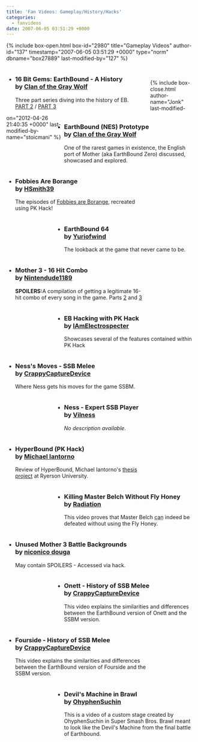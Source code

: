 ```yaml
---
title: 'Fan Videos: Gameplay/History/Hacks'
categories:
  - fanvideos
date: 2007-06-05 03:51:29 +0000
---
```

{% include box-open.html box-id="2980" title="Gameplay Videos" author-id="137" timestamp="2007-06-05 03:51:29 +0000" type="norm" dbname="box27889" last-modified-by="127" %}
<ul class="pics">
<div style="float: left; padding: 0px 10px 0px 0px; width: 350px; "><li>
		<youtube vid="zvyb_oNybOI" height="250" width="300" />
		<h3>16 Bit Gems: EarthBound - A History<br />
by <a href="http://www.youtube.com/user/ClanOfTheGrayWolf">Clan of the Gray Wolf</a></h3>
		<p>Three part series diving into the history of EB. <br /> <a href="http://www.youtube.com/watch?v=nHKnwAihIro">PART 2</a>  /  <a href="http://www.youtube.com/watch?v=Enx7nXRHcJw">PART 3</a> </p>
	</li></div>
<div style="float: right; width: 350px;"><li>
		<youtube vid="HOqnD5WyQ5c" height="250" width="300" />
		<h3>EarthBound (NES) Prototype<br />
by <a href="http://www.youtube.com/user/ClanOfTheGrayWolf">Clan of the Gray Wolf</a></h3>
		<p>One of the rarest games in existence, the English port of Mother (aka EarthBound Zero) discussed, showcased and explored. </p>
	</li></div>		
<div style="float: left; padding: 0px 10px 0px 0px; width: 350px;"><li>
		<youtube vid="gMH472Q1WsQ" height="250" width="300" />
		<h3>Fobbies Are Borange<br />
by <a href="http://www.youtube.com/user/HSmith39">HSmith39</a></h3>
		<p>The episodes of <a href="http://fobbiesareborange.com">Fobbies are Borange</a>, recreated using PK Hack!</p>
	</li></div>
<div style="float: right; width: 350px;"><li>
		<youtube vid="4ZEyLZ9bWKY" height="250" width="300" />
		<h3>EarthBound 64<br />
by <a href="http://www.youtube.com/user/Yuriofwind">Yuriofwind</a></h3>
		<p>The lookback at the game that never came to be.</p>
	</li></div>	
<div style="float: left; padding: 0px 10px 0px 0px; width: 350px;"><li>
		<youtube vid="Lr18n8BrD8Y" height="250" width="300" />
		<h3>Mother 3 - 16 Hit Combo <br />
by <a href="http://www.youtube.com/user/Nintendude1189">Nintendude1189</a></h3>
		<p><b>SPOILERS:</b>A compilation of getting a legitimate 16-hit combo of every song in the game. Parts <a href="http://www.youtube.com/watch?v=rtae1ibr1fw">2</a> and <a href="http://www.youtube.com/watch?v=nSt-BRc6yns">3</a></p>
	</li></div>
<div style="float: right; width: 350px;"><li>
		<youtube vid="Jd8g_d_rIDA" height="250" width="300" />
		<h3>EB Hacking with PK Hack<br />
by <a href="http://www.youtube.com/user/IAmElectrospecter">IAmElectrospecter</a></h3>
		<p>Showcases several of the features contained within PK Hack</p>
	</li></div>	
<div style="float: left; width: 350px;"><li>
		<youtube vid="WP7DqAC7Ne0" height="250" width="300" />
		<h3>Ness's Moves - SSB Melee <br />
by <a href="http://www.youtube.com/user/CrappyCaptureDevice">CrappyCaptureDevice</a></h3>
		<p>Where Ness gets his moves for the game SSBM.</p>
	</li></div>
<div style="float: right; width: 350px;"><li>
		<youtube vid="v4ZoyaOnPfE" height="250" width="300" />
		<h3>Ness - Expert SSB Player <br />
by <a href="http://smashboards.com">Vilness</a></h3>
		<p><i>No description available.</i></p>
	</li></div>			
<div style="float: left; padding: 0px 10px 0px 0px; width: 350px;"><li>
		<youtube vid="WfUHdKv5DYU" height="250" width="300" />
		<h3>HyperBound (PK Hack)<br />
by <a href="http://www.youtube.com/user/HyperBound">Michael Iantorno</a></h3>
		<p>Review of HyperBound, Michael Iantorno's <a href="http://hyperbound.net">thesis project</a> at Ryerson University. </p>
	</li></div>
<div style="float: right; width: 350px;"><li>
		<youtube vid="o9Bn8q4mxIE" height="250" width="300" />
		<h3>Killing Master Belch Without Fly Honey<br />
by <a href="http://www.youtube.com/user/FwugRadiation">Radiation</a></h3>
		<p>This video proves that Master Belch <acronym title="Eat that Simonbob!">can</acronym> indeed be defeated without using the Fly Honey.</p>
	</li></div>	
<div style="float: left; width: 350px;"><li>
		<youtube vid="ubVnmeTRqhg" height="250" width="300" />
		<h3>Unused Mother 3 Battle Backgrounds<br />
by <a href="http://www.nicovideo.jp/watch/sm869591">niconico douga</a></h3>
		<p>May contain SPOILERS - Accessed via hack.</p>
	</li></div>	
<div style="float: right; width: 350px;"><li>
		<youtube vid="ua54MZ2Amb0" height="250" width="300" />
		<h3>Onett - History of SSB Melee<br />
by <a href="http://www.youtube.com/user/CrappyCaptureDevice">CrappyCaptureDevice</a></h3>
		<p>This video explains the similarities and differences between the EarthBound version of Onett and the SSBM version.</p>
	</li></div>
<div style="float: left; padding: 0px 10px 0px 0px; width: 350px;"><li>
		<youtube vid="biDGyV_s2MY" height="250" width="300" />
		<h3>Fourside - History of SSB Melee<br />
by <a href="http://www.youtube.com/user/CrappyCaptureDevice">CrappyCaptureDevice</a></h3>
		<p>This video explains the similarities and differences between the EarthBound version of Fourside and the SSBM version.</p>
	</li></div>
<div style="float: right; width: 350px;"><li>
		<youtube vid="iwCNeiY8iBs" height="250" width="300" />
		<h3>Devil's Machine in Brawl<br />
by <a href="http://www.youtube.com/user/OhyphenSuchin">OhyphenSuchin</a></h3>
		<p>This is a video of a custom stage created by OhyphenSuchin in Super Smash Bros. Brawl meant to look like the Devil's Machine from the final battle of Earthbound.</p>
	</li></div>	

</ul><span class="left"></span><span class="right"></span>
					<br /><br />
{% include box-close.html author-name="Jonk" last-modified-on="2012-04-26 21:40:35 +0000" last-modified-by-name="stoicmani" %}
